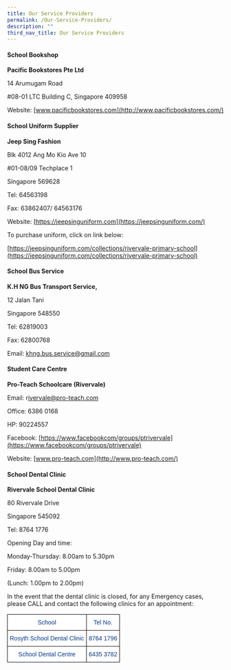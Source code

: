 ```yaml
---
title: Our Service Providers
permalink: /Our-Service-Providers/
description: ""
third_nav_title: Our Service Providers
---
```

#### **School Bookshop**


**Pacific Bookstores Pte Ltd**

14 Arumugam Road

#08-01 LTC Building C,&nbsp;Singapore 409958

Website:&nbsp;[www.pacificbookstores.com](http://www.pacificbookstores.com/)

[](http://www.pacificbookstores.com/)

#### **School Uniform Supplier**


  

**Jeep Sing Fashion**&nbsp;

[](https://jeepsinguniform.com/)

[](http://www.jeepsinguniform.com/)

Blk 4012 Ang Mo Kio Ave 10

#01-08/09 Techplace 1

Singapore 569628

Tel: 64563198

Fax: 63862407/ 64563176

Website:&nbsp;[https://jeepsinguniform.com](https://jeepsinguniform.com/)&nbsp;

  

[](https://jeepsinguniform.com/collections/rivervale-primary-school)

To purchase uniform, click on link below:

[https://jeepsinguniform.com/collections/rivervale-primary-school](https://jeepsinguniform.com/collections/rivervale-primary-school)

  

#### **School Bus Service**


  

**K.H NG Bus Transport Service,**

[](mailto:khng.bus.service@gmail.com)

12 Jalan Tani

Singapore 548550

Tel: 62819003

Fax: 62800768

Email:&nbsp;[khng.bus.service@gmail.com](mailto:khng.bus.service@gmail.com)

#### **Student Care Centre**


  

**Pro-Teach Schoolcare (Rivervale)**

[](http://www.pro-teach.com/)

Email: r[ivervale@pro-teach.com](mailto:Rivervale@pro-teach.com)

Office: 6386 0168

HP: 90224557

Facebook:&nbsp;[https://www.facebookcom/groups/ptrivervale](https://www.facebookcom/groups/ptrivervale)

Website:&nbsp;[www.pro-teach.com](http://www.pro-teach.com/)

#### **School Dental Clinic**


  

**Rivervale School Dental Clinic**

80 Rivervale Drive

Singapore 545092

  
Tel: 8764 1776

  
Opening Day and time:

Monday-Thursday: 8.00am to 5.30pm

Friday: 8.00am to 5.00pm

(Lunch: 1.00pm to 2.00pm)

  

In the event that the dental clinic is closed, for any Emergency cases, please CALL and contact the following clinics for an appointment:

  

<style type="text/css">
.tg  {border-collapse:collapse;border-spacing:0;}
.tg td{border-color:black;border-style:solid;border-width:1px;font-family:Arial, sans-serif;font-size:14px;
  overflow:hidden;padding:10px 5px;word-break:normal;}
.tg th{border-color:black;border-style:solid;border-width:1px;font-family:Arial, sans-serif;font-size:14px;
  font-weight:normal;overflow:hidden;padding:10px 5px;word-break:normal;}
.tg .tg-m9di{background-color:#FFF;color:#0C3989;text-align:center;vertical-align:middle}
</style>
<table class="tg">
<thead>
  <tr>
    <th class="tg-m9di">School</th>
    <th class="tg-m9di">Tel No.</th>
  </tr>
</thead>
<tbody>
  <tr>
    <td class="tg-m9di">Rosyth School Dental Clinic</td>
    <td class="tg-m9di">8764 1796</td>
  </tr>
  <tr>
    <td class="tg-m9di">School Dental Centre</td>
    <td class="tg-m9di">6435 3782</td>
  </tr>
</tbody>
</table>
